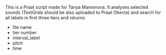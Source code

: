 This is a Praat script made for Tanya Mamonova. It analyses selected sounds (TextGrids should be also uploaded to Praat Obects) and search for all labels in first three tiers and returns:

 * file name
 * tier number
 * interval_label
 * pitch
 * time
